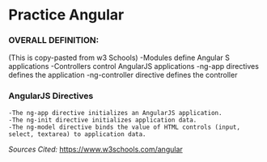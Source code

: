 # Practice Angular 


### OVERALL DEFINITION:
(This is copy-pasted from w3 Schools)
    -Modules define Angular S applications
    -Controllers control AngularJS applications 
    -ng-app directives defines the application
    -ng-controller directive defines the controller

### AngularJS Directives
    -The ng-app directive initializes an AngularJS application.
    -The ng-init directive initializes application data.
    -The ng-model directive binds the value of HTML controls (input, select, textarea) to application data.


*Sources Cited:* 
https://www.w3schools.com/angular
